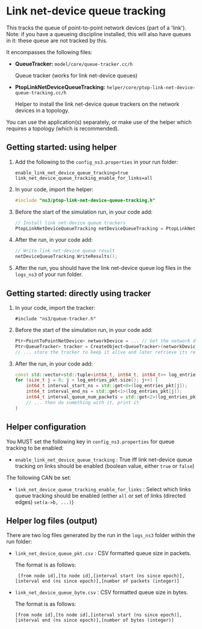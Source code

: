 # Link net-device queue tracking

This tracks the queue of point-to-point network devices (part of a 'link').
Note: if you have a queueing discipline installed, this will
also have queues in it: these queue are not tracked by this.

It encompasses the following files:

* **QueueTracker:** `model/core/queue-tracker.cc/h`

  Queue tracker (works for link net-device queues)
  
* **PtopLinkNetDeviceQueueTracking:** `helper/core/ptop-link-net-device-queue-tracking.cc/h`

  Helper to install the link net-device queue trackers on the network devices in a topology.

You can use the application(s) separately, or make use of the helper 
which requires a topology (which is recommended).


## Getting started: using helper

1. Add the following to the `config_ns3.properties` in your run folder:

   ```
   enable_link_net_device_queue_tracking=true
   link_net_device_queue_tracking_enable_for_links=all
   ```

2. In your code, import the helper:

   ```c++
   #include "ns3/ptop-link-net-device-queue-tracking.h"
   ```
   
3. Before the start of the simulation run, in your code add:

   ```c++
   // Install link net-device queue trackers
   PtopLinkNetDeviceQueueTracking netDeviceQueueTracking = PtopLinkNetDeviceQueueTracking(basicSimulation, topology);
   ```

4. After the run, in your code add:

   ```c++
   // Write link net-device queue result
   netDeviceQueueTracking.WriteResults();
   ```
   
5. After the run, you should have the link net-device queue log files in the `logs_ns3` of your run folder.


## Getting started: directly using tracker

1. In your code, import the tracker:

   ```
   #include "ns3/queue-tracker.h"
   ```
   
2. Before the start of the simulation run, in your code add:

   ```c++
   Ptr<PointToPointNetDevice> networkDevice = ... // Get the network device from somewhere
   Ptr<QueueTracker> tracker = CreateObject<QueueTracker>(networkDevice->GetQueue());
   // ... store the tracker to keep it alive and later retrieve its results
   ```

3. After the run, in your code add:

   ```c++
   const std::vector<std::tuple<int64_t, int64_t, int64_t>> log_entries_pkt = tracker->GetIntervalsNumPackets();
   for (size_t j = 0; j < log_entries_pkt.size(); j++) {
       int64_t interval_start_ns = std::get<0>(log_entries_pkt[j]);
       int64_t interval_end_ns = std::get<1>(log_entries_pkt[j]);
       int64_t interval_queue_num_packets = std::get<2>(log_entries_pkt[j]);
       // ... then do something with it, print it
   }
   ```


## Helper configuration

You MUST set the following key in `config_ns3.properties` for queue tracking to be enabled:

* `enable_link_net_device_queue_tracking` : 
  True iff link net-device queue tracking on links should be enabled 
  (boolean value, either `true` or `false`)

The following CAN be set:

* `link_net_device_queue_tracking_enable_for_links` : 
  Select which links queue tracking should be enabled (either `all` or set of links (directed edges) `set(a->b, ...)`)


## Helper log files (output)

There are two log files generated by the run in the `logs_ns3` folder within the run folder:

* `link_net_device_queue_pkt.csv` :
  CSV formatted queue size in packets.
  
  The format is as follows:

  ```
   [from node id],[to node id],[interval start (ns since epoch)],[interval end (ns since epoch)],[number of packets (integer)]
  ```

* `link_net_device_queue_byte.csv` : CSV formatted queue size in bytes.

  The format is as follows:

  ```
  [from node id],[to node id],[interval start (ns since epoch)],[interval end (ns since epoch)],[number of bytes (integer)]
  ```
